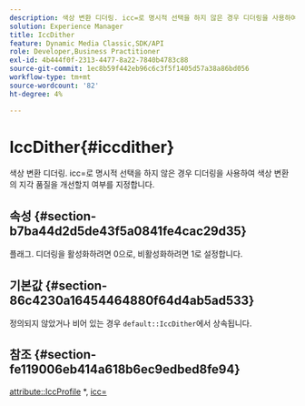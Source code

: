 ```yaml
---
description: 색상 변환 디더링. icc=로 명시적 선택을 하지 않은 경우 디더링을 사용하여 색상 변환의 지각 품질을 개선할지 여부를 지정합니다.
solution: Experience Manager
title: IccDither
feature: Dynamic Media Classic,SDK/API
role: Developer,Business Practitioner
exl-id: 4b444f0f-2313-4477-8a22-7840b4783c88
source-git-commit: 1ec8b59f442eb96c6c3f5f1405d57a38a86bd056
workflow-type: tm+mt
source-wordcount: '82'
ht-degree: 4%

---
```


# IccDither{#iccdither}

색상 변환 디더링. icc=로 명시적 선택을 하지 않은 경우 디더링을 사용하여 색상 변환의 지각 품질을 개선할지 여부를 지정합니다.

## 속성 {#section-b7ba44d2d5de43f5a0841fe4cac29d35}

플래그. 디더링을 활성화하려면 0으로, 비활성화하려면 1로 설정합니다.

## 기본값 {#section-86c4230a16454464880f64d4ab5ad533}

정의되지 않았거나 비어 있는 경우 `default::IccDither`에서 상속됩니다.

## 참조 {#section-fe119006eb414a618b6ec9edbed8fe94}

[attribute::IccProfile](../../../../../is-api/image-catalog/image-serving-api-ref/c-image-catalog-reference/c-attributes-reference/r-iccprofilegray.md) *,  [icc=](../../../../../is-api/http-ref/image-serving-api-ref/c-http-protocol-reference/c-command-reference/r-icc.md#reference-182b5679e21e4df3b4d330535a5a7517)
